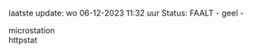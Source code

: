 laatste update: 
wo 06-12-2023 11:32   uur 
Status: FAALT - geel - 
<div class="service Y">microstation</div><div class="service G">httpstat</div>